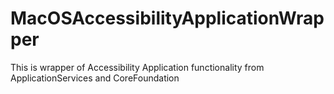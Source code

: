 # MacOSAccessibilityApplicationWrapper
This is wrapper of Accessibility Application functionality from ApplicationServices and CoreFoundation

